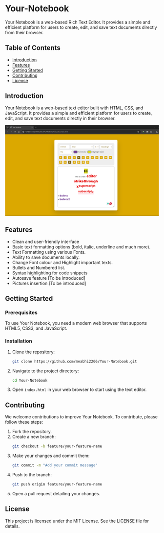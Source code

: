 # Your-Notebook
Your Notebook is a web-based Rich Text Editor. It provides a simple and efficient platform for users to create, edit, and save text documents directly from their browser.

## Table of Contents
- [Introduction](#introduction)
- [Features](#features)
- [Getting Started](#getting-started)
- [Contributing](#contributing)
- [License](#license)

## Introduction
Your Notebook is a web-based text editor built with HTML, CSS, and JavaScript. It provides a simple and efficient platform for users to create, edit, and save text documents directly in their browser.

![Preview](Preview.png)

## Features
- Clean and user-friendly interface
- Basic text formatting options (bold, italic, underline and much more).
- Text Formatting using various Fonts.
- Ability to save documents locally.
- Change Font colour and Highlight important texts.
- Bullets and Numbered list.
- Syntax highlighting for code snippets
- Autosave feature [To be introduced]
- Pictures insertion.[To be introduced]

## Getting Started
### Prerequisites
To use Your Notebook, you need a modern web browser that supports HTML5, CSS3, and JavaScript.

### Installation
1. Clone the repository:
    ```bash
    git clone https://github.com/meabhi2206/Your-Notebook.git
    ```
2. Navigate to the project directory:
    ```bash
    cd Your-Notebook
    ```
3. Open `index.html` in your web browser to start using the text editor.

## Contributing
We welcome contributions to improve Your Notebook. To contribute, please follow these steps:
1. Fork the repository.
2. Create a new branch:
    ```bash
    git checkout -b feature/your-feature-name
    ```
3. Make your changes and commit them:
    ```bash
    git commit -m "Add your commit message"
    ```
4. Push to the branch:
    ```bash
    git push origin feature/your-feature-name
    ```
5. Open a pull request detailing your changes.

## License
This project is licensed under the MIT License. See the [LICENSE](LICENSE) file for details.

